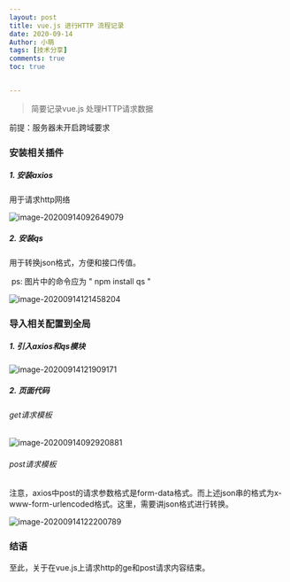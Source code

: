 ```yaml
---
layout: post
title: vue.js 进行HTTP 流程记录
date: 2020-09-14
Author: 小萌 
tags: [技术分享]
comments: true
toc: true


---
```






> 简要记录vue.js 处理HTTP请求数据

前提：服务器未开启跨域要求

### 安装相关插件

##### 1. 安装axios 

   用于请求http网络

   ![image-20200914092649079](https://i.loli.net/2020/09/14/3v9A8xfrouWzMea.png)

##### 2. 安装qs

   用于转换json格式，方便和接口传值。

​	ps: 图片中的命令应为 " npm install qs "

   ![image-20200914121458204](https://i.loli.net/2020/09/14/3GMcadv7Zb2TVrz.png)

### 导入相关配置到全局

##### 1. 引入axios和qs模块

   ![image-20200914121909171](https://i.loli.net/2020/09/14/wkcHnALdiOQtUIW.png)

##### 2. 页面代码

###### get请求模板

![image-20200914092920881](https://i.loli.net/2020/09/14/5gy9fmkZFlrhwSv.png)

######   post请求模板

注意，axios中post的请求参数格式是form-data格式。而上述json串的格式为x-www-form-urlencoded格式。这里，需要讲json格式进行转换。

![image-20200914122200789](https://i.loli.net/2020/09/14/OkIzlns4cUPq1gi.png)

### 结语

至此，关于在vue.js上请求http的ge和post请求内容结束。

